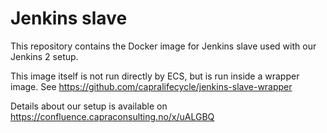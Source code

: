 # Jenkins slave

This repository contains the Docker image for Jenkins slave used with
our Jenkins 2 setup.

This image itself is not run directly by ECS, but is run inside a wrapper
image. See https://github.com/capralifecycle/jenkins-slave-wrapper

Details about our setup is available on https://confluence.capraconsulting.no/x/uALGBQ
